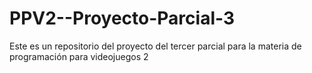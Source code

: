 # PPV2--Proyecto-Parcial-3
Este es un repositorio del proyecto del tercer parcial para la materia de programación para videojuegos 2
